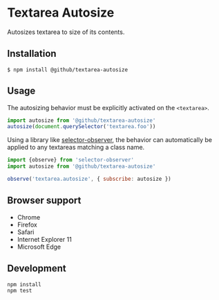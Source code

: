 # Textarea Autosize

Autosizes textarea to size of its contents.

## Installation

```
$ npm install @github/textarea-autosize
```

## Usage

The autosizing behavior must be explicitly activated on the `<textarea>`.

```js
import autosize from '@github/textarea-autosize'
autosize(document.querySelector('textarea.foo'))
```

Using a library like [selector-observer](https://github.com/josh/selector-observer), the behavior can automatically be applied to any textareas matching a class name.

```js
import {observe} from 'selector-observer'
import autosize from '@github/textarea-autosize'

observe('textarea.autosize', { subscribe: autosize })
```

## Browser support

- Chrome
- Firefox
- Safari
- Internet Explorer 11
- Microsoft Edge

## Development

```
npm install
npm test
```

